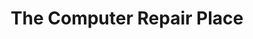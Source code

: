 ---
title: "The Computer Repair Place"
url: /mount-vernon/the-computer-repair-place/
shop: computer
---